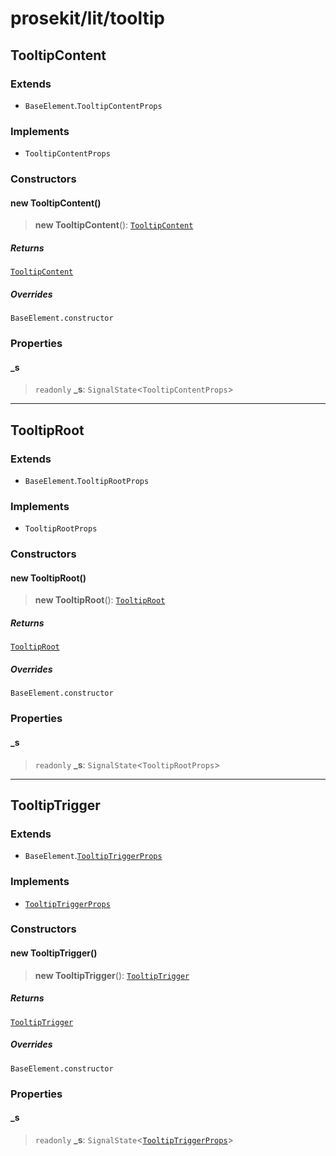 # prosekit/lit/tooltip

<a id="TooltipContent" name="TooltipContent"></a>

## TooltipContent

### Extends

- `BaseElement`.`TooltipContentProps`

### Implements

- `TooltipContentProps`

### Constructors

<a id="Constructors" name="Constructors"></a>

#### new TooltipContent()

> **new TooltipContent**(): [`TooltipContent`](tooltip.md#TooltipContent)

##### Returns

[`TooltipContent`](tooltip.md#TooltipContent)

##### Overrides

`BaseElement.constructor`

### Properties

<a id="_s" name="_s"></a>

#### \_s

> `readonly` **\_s**: `SignalState`\<`TooltipContentProps`\>

***

<a id="TooltipRoot" name="TooltipRoot"></a>

## TooltipRoot

### Extends

- `BaseElement`.`TooltipRootProps`

### Implements

- `TooltipRootProps`

### Constructors

<a id="Constructors-1" name="Constructors-1"></a>

#### new TooltipRoot()

> **new TooltipRoot**(): [`TooltipRoot`](tooltip.md#TooltipRoot)

##### Returns

[`TooltipRoot`](tooltip.md#TooltipRoot)

##### Overrides

`BaseElement.constructor`

### Properties

<a id="_s-1" name="_s-1"></a>

#### \_s

> `readonly` **\_s**: `SignalState`\<`TooltipRootProps`\>

***

<a id="TooltipTrigger" name="TooltipTrigger"></a>

## TooltipTrigger

### Extends

- `BaseElement`.[`TooltipTriggerProps`](../web/tooltip.md#TooltipTriggerProps)

### Implements

- [`TooltipTriggerProps`](../web/tooltip.md#TooltipTriggerProps)

### Constructors

<a id="Constructors-2" name="Constructors-2"></a>

#### new TooltipTrigger()

> **new TooltipTrigger**(): [`TooltipTrigger`](tooltip.md#TooltipTrigger)

##### Returns

[`TooltipTrigger`](tooltip.md#TooltipTrigger)

##### Overrides

`BaseElement.constructor`

### Properties

<a id="_s-2" name="_s-2"></a>

#### \_s

> `readonly` **\_s**: `SignalState`\<[`TooltipTriggerProps`](../web/tooltip.md#TooltipTriggerProps)\>
